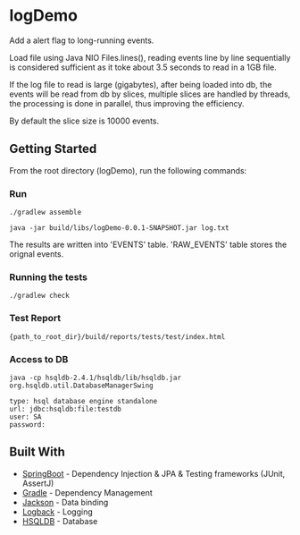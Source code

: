 # logDemo

Add a alert flag to long-running events.

Load file using Java NIO Files.lines(), reading events line by line sequentially is considered sufficient as it toke 
about 3.5 
seconds to read in a 1GB file.

If the log file to read is large (gigabytes), after being loaded into db, the events will be read from db by slices, 
multiple slices are handled by threads, the processing is done in parallel, thus improving the efficiency.

By default the slice size is 10000 events.   

## Getting Started

From the root directory (logDemo), run the following commands:
### Run

```
./gradlew assemble

java -jar build/libs/logDemo-0.0.1-SNAPSHOT.jar log.txt

```
The results are written into 'EVENTS' table. 'RAW_EVENTS' table stores the orignal events.

### Running the tests
```
./gradlew check
```

### Test Report
```
{path_to_root_dir}/build/reports/tests/test/index.html
```

### Access to DB
```
java -cp hsqldb-2.4.1/hsqldb/lib/hsqldb.jar  org.hsqldb.util.DatabaseManagerSwing

type: hsql database engine standalone
url: jdbc:hsqldb:file:testdb
user: SA
password:
```

## Built With

* [SpringBoot](http://www.dropwizard.io/1.0.2/docs/) - Dependency Injection & JPA & Testing frameworks (JUnit, AssertJ)
* [Gradle](https://maven.apache.org/) - Dependency Management
* [Jackson](https://github.com/FasterXML/jackson-databind) - Data binding
* [Logback](https://logback.qos.ch/) - Logging 
* [HSQLDB](http://hsqldb.org/) - Database

